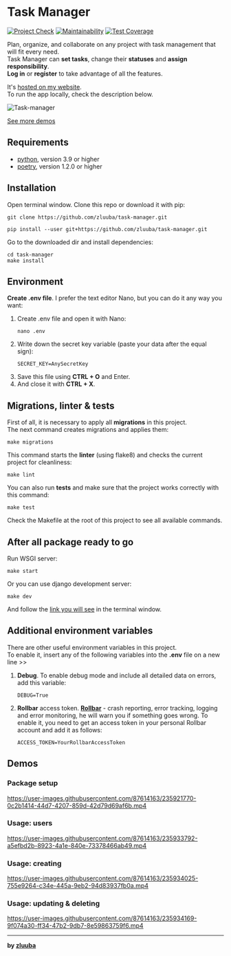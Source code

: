 # Task Manager

[![Project Check](https://github.com/zluuba/python-project-52/actions/workflows/project-check.yml/badge.svg)](https://github.com/zluuba/python-project-52/actions/workflows/project-check.yml)
[![Maintainability](https://api.codeclimate.com/v1/badges/69e4fd04562de82f7d48/maintainability)](https://codeclimate.com/github/zluuba/python-project-52/maintainability)
[![Test Coverage](https://api.codeclimate.com/v1/badges/69e4fd04562de82f7d48/test_coverage)](https://codeclimate.com/github/zluuba/python-project-52/test_coverage)


Plan, organize, and collaborate on any project with task management that will fit every need. <br>
Task Manager can **set tasks**, change their **statuses** and **assign responsibility**. <br>
**Log in** or **register** to take advantage of all the features.

It's [hosted on my website](https://task-manager.zluuba.art/). <br>
To run the app locally, check the description below.


![Task-manager](https://user-images.githubusercontent.com/87614163/235889951-af73f69f-479f-4663-a55a-4ef839f13355.gif)

[See more demos](https://github.com/zluuba/task-manager#demos)


## Requirements

- [python](https://www.python.org/), version 3.9 or higher
- [poetry](https://python-poetry.org/docs/#installation), version 1.2.0 or higher


## Installation

Open terminal window.
Clone this repo or download it with pip:
```ch
git clone https://github.com/zluuba/task-manager.git
```
```ch
pip install --user git+https://github.com/zluuba/task-manager.git
```

Go to the downloaded dir and install dependencies:
```ch
cd task-manager
make install
```


## Environment

**Create .env file**. I prefer the text editor Nano, but you can do it any way you want:
1. Create .env file and open it with Nano:
    ```ch
    nano .env
    ```
2. Write down the secret key variable (paste your data after the equal sign):
    ```
    SECRET_KEY=AnySecretKey
    ```
3. Save this file using **CTRL + O** and Enter.
4. And close it with **CTRL + X**.


## Migrations, linter & tests

First of all, it is necessary to apply all **migrations** in this project. <br>
The next command creates migrations and applies them:
```ch
make migrations
```

This command starts the **linter** (using flake8) and checks the current project for cleanliness:
```ch
make lint
```

You can also run **tests** and make sure that the project works correctly with this command:
```ch
make test
```

Check the Makefile at the root of this project to see all available commands.


## After all package ready to go

Run WSGI server:
```ch
make start
```
Or you can use django development server:
```ch
make dev
```

And follow the [link you will see](http://0.0.0.0:8000) in the terminal window. <br>


## Additional environment variables

There are other useful environment variables in this project. <br>
To enable it, insert any of the following variables into the **.env** file on a new line >>

1. **Debug**. To enable debug mode and include all detailed data on errors, add this variable:
   ```ch
   DEBUG=True
   ```
2. **Rollbar** access token. **[Rollbar](https://rollbar.com/)** - crash reporting, error tracking, logging and error monitoring,
   he will warn you if something goes wrong. To enable it, you need to get an access token in your personal Rollbar account and add it as follows:
   ```ch
   ACCESS_TOKEN=YourRollbarAccessToken
   ```


## Demos

### Package setup
https://user-images.githubusercontent.com/87614163/235921770-0c2b1414-44d7-4207-859d-42d79d69af6b.mp4

### Usage: users
https://user-images.githubusercontent.com/87614163/235933792-a5efbd2b-8923-4a1e-840e-73378466ab49.mp4

### Usage: creating
https://user-images.githubusercontent.com/87614163/235934025-755e9264-c34e-445a-9eb2-94d83937fb0a.mp4

### Usage: updating & deleting
https://user-images.githubusercontent.com/87614163/235934169-9f074a30-ff34-47b2-9db7-8e59863759f6.mp4


---

**by [zluuba](https://github.com/zluuba)**
